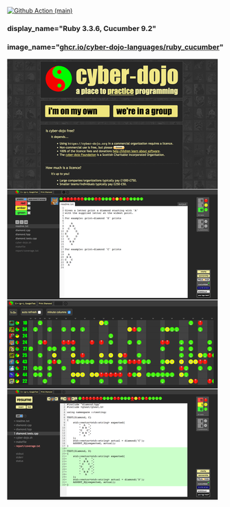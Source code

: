 [![Github Action (main)](https://github.com/cyber-dojo-start-points/ruby-cucumber/actions/workflows/main.yml/badge.svg)](https://github.com/cyber-dojo-start-points/ruby-cucumber/actions)

### display_name="Ruby 3.3.6, Cucumber 9.2"
### image_name="[ghcr.io/cyber-dojo-languages/ruby_cucumber](https://github.com/cyber-dojo-languages/ruby-cucumber/pkgs/container/ruby_cucumber)"

![cyber-dojo.org home page](https://github.com/cyber-dojo/cyber-dojo/blob/master/shared/home_page_snapshot.png)
